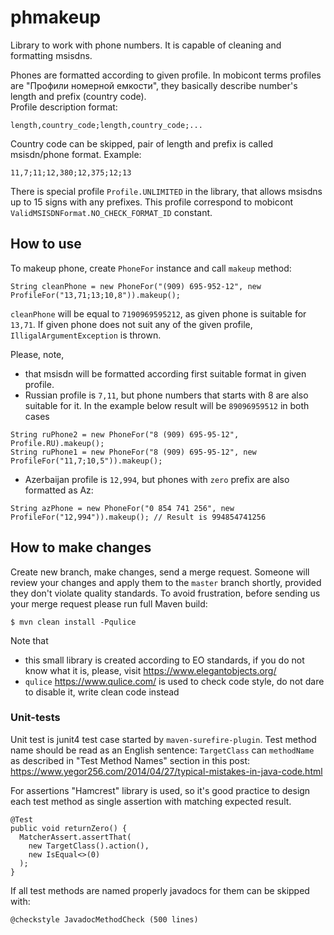 # phmakeup


Library to work with phone numbers. It is capable of cleaning and formatting msisdns.

Phones are formatted according to given profile. In mobicont terms profiles are "Профили номерной емкости", they basically describe number's length and prefix (country code).  
Profile description format:
```
length,country_code;length,country_code;...
```
Country code can be skipped, pair of length and prefix is called msisdn/phone format. Example:
```
11,7;11;12,380;12,375;12;13
```
There is special profile `Profile.UNLIMITED` in the library, that allows msisdns up to 15 signs with any prefixes. This profile correspond to mobicont `ValidMSISDNFormat.NO_CHECK_FORMAT_ID` constant.

## How to use
 To makeup phone, create `PhoneFor` instance and call `makeup` method: 
 ```
String cleanPhone = new PhoneFor("(909) 695-952-12", new ProfileFor("13,71;13;10,8")).makeup();
```
`cleanPhone` will be equal to `7190969595212`, as given phone is suitable for `13,71`. If given phone does not suit any of the given profile, `IlligalArgumentException` is thrown.

Please, note, 
* that msisdn will be formatted according first suitable format in given profile. 
* Russian profile is `7,11`, but phone numbers that starts with 8 are also suitable for it. In the example below result will be `89096959512` in both cases

```
String ruPhone2 = new PhoneFor("8 (909) 695-95-12", Profile.RU).makeup();
String ruPhone1 = new PhoneFor("8 (909) 695-95-12", new ProfileFor("11,7;10,5")).makeup();
```

* Azerbaijan profile is `12,994`, but phones with `zero` prefix are also formatted as Az:

```
String azPhone = new PhoneFor("0 854 741 256", new ProfileFor("12,994")).makeup(); // Result is 994854741256
```

## How to make changes
Create new branch, make changes, send a merge request. Someone will review
your changes and apply them to the `master` branch shortly, provided
they don't violate quality standards. To avoid frustration, before
sending us your merge request please run full Maven build:
```
$ mvn clean install -Pqulice
```
Note that 
* this small library is created according to EO standards, if you do not know what it is, please, visit https://www.elegantobjects.org/
* `qulice` https://www.qulice.com/ is used to check code style, do not dare to disable it, write clean code instead

### Unit-tests
Unit test is junit4 test case started by `maven-surefire-plugin`.
Test method name should be read as an English sentence: `TargetClass` can `methodName`
as described in "Test Method Names" section in this post: https://www.yegor256.com/2014/04/27/typical-mistakes-in-java-code.html

For assertions "Hamcrest" library is used, so it's good practice to design each test method
as single assertion with matching expected result.
```
@Test
public void returnZero() {
  MatcherAssert.assertThat(
    new TargetClass().action(),
    new IsEqual<>(0)
  );
}
```

If all test methods are named properly javadocs for them can be skipped with:
```
@checkstyle JavadocMethodCheck (500 lines)
```   